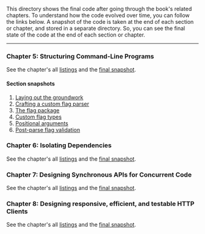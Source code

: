This directory shows the final code after going through the book's related chapters.
To understand how the code evolved over time, you can follow the links below.
A snapshot of the code is taken at the end of each section or chapter, and stored in a separate directory. So, you can see the final state of the code at the end of each section or chapter.

---

### Chapter 5: Structuring Command-Line Programs

See the chapter's all [listings](../all-listings/05-structuring-command-line-programs/README.md) and the [final snapshot](../all-chapter-snapshots/05-structuring-command-line-programs).

#### Section snapshots

1. [Laying out the groundwork](../all-chapter-snapshots/05-structuring-command-line-programs/01-laying-out-the-groundwork)
2. [Crafting a custom flag parser](../all-chapter-snapshots/05-structuring-command-line-programs/02-crafting-a-custom-flag-parser)
3. [The flag package](../all-chapter-snapshots/05-structuring-command-line-programs/03-the-flag-package)
4. [Custom flag types](../all-chapter-snapshots/05-structuring-command-line-programs/04-custom-flag-types)
5. [Positional arguments](../all-chapter-snapshots/05-structuring-command-line-programs/05-positional-arguments)
6. [Post-parse flag validation](../all-chapter-snapshots/05-structuring-command-line-programs/06-post-parse-flag-validation)

### Chapter 6: Isolating Dependencies

See the chapter's all [listings](../all-listings/06-isolating-dependencies/README.md) and the [final snapshot](../all-chapter-snapshots/06-isolating-dependencies).


### Chapter 7: Designing Synchronous APIs for Concurrent Code

See the chapter's all [listings](../all-listings/07-designing-synchronous-apis-for-concurrent-code/README.md) and the [final snapshot](../all-chapter-snapshots/07-designing-synchronous-apis-for-concurrent-code).


### Chapter 8: Designing responsive, efficient, and testable HTTP Clients

See the chapter's all [listings](../all-listings/08-designing-responsive-efficient-and-testable-http-clients/README.md) and the [final snapshot](../all-chapter-snapshots/08-designing-responsive-efficient-and-testable-http-clients).


